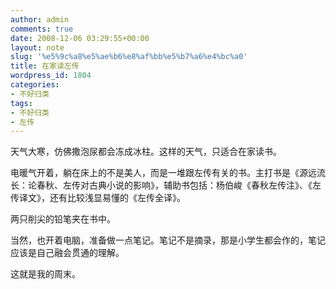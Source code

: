 ```yaml
---
author: admin
comments: true
date: 2008-12-06 03:29:55+00:00
layout: note
slug: '%e5%9c%a8%e5%ae%b6%e8%af%bb%e5%b7%a6%e4%bc%a0'
title: 在家读左传
wordpress_id: 1804
categories:
- 不好归类
tags:
- 不好归类
- 左传
---
```


天气大寒，仿佛撒泡尿都会冻成冰柱。这样的天气，只适合在家读书。  
  
电暖气开着，躺在床上的不是美人，而是一堆跟左传有关的书。主打书是《源远流长：论春秋、左传对古典小说的影响》，辅助书包括：杨伯峻《春秋左传注》、《左传译文》，还有比较浅显易懂的《左传全译》。  
  
两只削尖的铅笔夹在书中。  
  
当然，也开着电脑，准备做一点笔记。笔记不是摘录，那是小学生都会作的，笔记应该是自己融会贯通的理解。  
  
这就是我的周末。  


<blockquote></blockquote>
